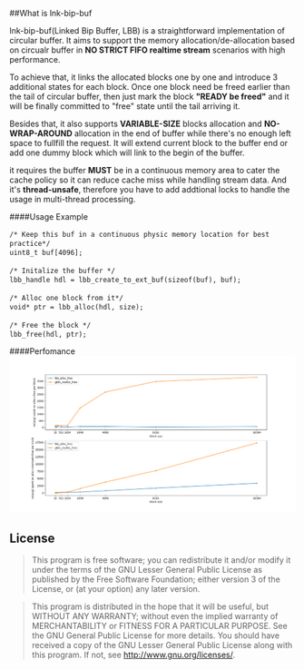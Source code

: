 ##What is lnk-bip-buf

lnk-bip-buf(Linked Bip Buffer, LBB) is a straightforward implementation of circular buffer. It aims to support the memory allocation/de-allocation based on circualr buffer in **NO STRICT FIFO realtime stream** scenarios with high performance. 

To achieve that, it links the allocated blocks one by one and introduce 3 additional states for each block. Once one block need be freed earlier than the tail of circular buffer, then just mark the block **"READY be freed"** and it will be finally committed to "free" state until the tail arriving it. 

Besides that, it also supports **VARIABLE-SIZE** blocks allocation and **NO-WRAP-AROUND** allocation in the end of buffer while there's no enough left space to fullfill the request. It will extend current block to the buffer end or add one dummy block which will link to the begin of the buffer.

it requires the buffer **MUST** be in a continuous memory area to cater the cache policy so it can reduce cache miss while handling stream data. And it's **thread-unsafe**, therefore you have to add addtional locks to handle the usage in multi-thread processing.

####Usage Example

	/* Keep this buf in a continuous physic memory location for best practice*/ 
	uint8_t buf[4096];

	/* Initalize the buffer */
	lbb_handle hdl = lbb_create_to_ext_buf(sizeof(buf), buf);

	/* Alloc one block from it*/
	void* ptr = lbb_alloc(hdl, size);

	/* Free the block */
	lbb_free(hdl, ptr);

####Perfomance
![](./doc/performance.png)

## License
>This program is free software; you can redistribute it and/or modify it under
the terms of the GNU Lesser General Public License as published by the Free
Software Foundation; either version 3 of the License, or (at your option) any
later version.    

>This program is distributed in the hope that it will be useful, but WITHOUT ANY
WARRANTY; without even the implied warranty of MERCHANTABILITY or FITNESS
FOR A PARTICULAR PURPOSE. See the GNU General Public License for more details.
You should have received a copy of the GNU Lesser General Public License along
with this program. If not, see <http://www.gnu.org/licenses/>.
